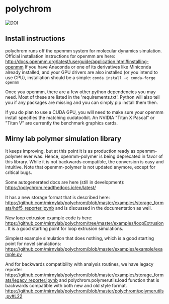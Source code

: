 # polychrom

[![DOI](https://zenodo.org/badge/178608195.svg)](https://zenodo.org/badge/latestdoi/178608195)

## Install instructions
polychrom runs off the openmm system for molecular dynamics simulation. Official installation instructions for openmm are here: 
http://docs.openmm.org/latest/userguide/application.html#installing-openmm
If you have Anaconda or one of its derivatives like Miniconda already installed, and your GPU drivers are also installed (or you intend to use CPU), installation should be a simple: 
`conda install -c conda-forge openmm`

Once you openmm, there are a few other python dependencies you may need. Most of these are listed in the 'requirements.txt'. Python will also tell you if any packages are missing and you can simply pip install them then. 

If you do plan to use a CUDA GPU, you will need to make sure your openmm install specifies the matching cudatoolkit.
An NVIDIA "Titan X Pascal" or "Titan V" are currently the benchmark graphics cards.  

## Mirny lab polymer simulation library

It keeps improving, but at this point it is as production ready as openmm-polymer ever was. 
Hence, openmm-polymer is being deprecated in favor of this library. 
While it is not backwards compatible, the conversion is easy and intuitive. 
Note that openmm-polymer is not updated anymore, except for critical bugs. 

Some autogenerated docs are here (still in development): 
https://polychrom.readthedocs.io/en/latest/

It has a new storage format that is described here: 
https://github.com/mirnylab/polychrom/blob/master/examples/storage_formats/hdf5_reporter.ipynb and is discussed in the documentation as well. 

New loop extrusion example code is here: 
https://github.com/mirnylab/polychrom/tree/master/examples/loopExtrusion . It is a good starting point for loop extrusion simulations. 

Simplest example simulation that does nothing, which is a good starting point for novel simulations: 
https://github.com/mirnylab/polychrom/blob/master/examples/example/example.py

And for backwards compatibility with analysis routines, we have legacy reporter
https://github.com/mirnylab/polychrom/blob/master/examples/storage_formats/legacy_reporter.ipynb
and polychrom.polymerutils.load function that is backwards compatible with both new and old style 
format. https://github.com/mirnylab/polychrom/blob/master/polychrom/polymerutils.py#L22
